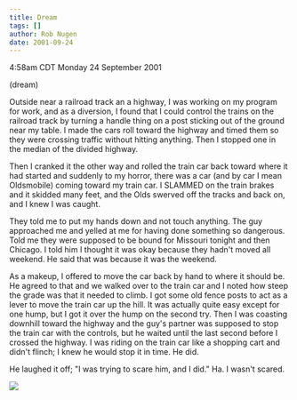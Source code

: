 ```yaml
---
title: Dream
tags: []
author: Rob Nugen
date: 2001-09-24
---
```


<title></title>
<p class=date>4:58am CDT Monday 24 September 2001</p>
<p class=note>(dream)</p>

<p class=dream>Outside near a railroad track an a highway, I was
working on my program for work, and as a diversion, I found that I
could control the trains on the railroad track by turning a handle
thing on a post sticking out of the ground near my table.  I made the
cars roll toward the highway and timed them so they were crossing
traffic without hitting anything.  Then I stopped one in the median of
the divided highway.</p>

<p class=dream>Then I cranked it the other way and rolled the train
car back toward where it had started and suddenly to my horror, there
was a car (and by car I mean Oldsmobile) coming toward my train car.
I SLAMMED on the train brakes and it skidded many feet, and the Olds
swerved off the tracks and back on, and I knew I was caught.</p>

<p class=dream>They told me to put my hands down and not touch
anything.  The guy approached me and yelled at me for having done
something so dangerous.  Told me they were supposed to be bound for
Missouri tonight and then Chicago. I told him I thought it was okay
because they hadn't moved all weekend.  He said that was because it
was the weekend.</p>

<p class=dream>As a makeup, I offered to move the car back by hand to
where it should be.  He agreed to that and we walked over to the train
car and I noted how steep the grade was that it needed to climb.  I
got some old fence posts to act as a lever to move the train car up
the hill.  It was actually quite easy except for one hump, but I got
it over the hump on the second try.  Then I was coasting downhill
toward the highway and the guy's partner was supposed to stop the
train car with the controls, but he waited until the last second
before I crossed the highway.  I was riding on the train car like a
shopping cart and didn't flinch; I knew he would stop it in time.  He
did.</p>

<p class=dream>He laughed it off; "I was trying to scare him, and I
did."  Ha.  I wasn't scared.</p>


<p><img src='/images/rob/wL-ROB.gif'/></p>

